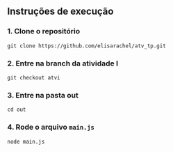 ## Instruções de execução
### 1. Clone o repositório
```
git clone https://github.com/elisarachel/atv_tp.git
```
### 2. Entre na branch da atividade I
```
git checkout atvi
```
### 3. Entre na pasta out
```
cd out
```
### 4. Rode o arquivo ```main.js```
```
node main.js
```
